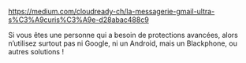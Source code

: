 https://medium.com/cloudready-ch/la-messagerie-gmail-ultra-s%C3%A9curis%C3%A9e-d28abac488c9

Si vous êtes une personne qui a besoin de protections avancées, alors n’utilisez surtout pas ni Google, ni un Android, mais un Blackphone, ou autres solutions !

